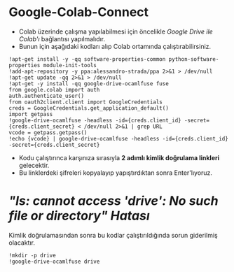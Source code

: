 # Google-Colab-Connect

* Colab üzerinde çalışma yapılabilmesi için öncelikle _Google Drive ile Colab'ı_ bağlantısı yapılmalıdır.
* Bunun için aşağıdaki kodları alıp Colab ortamında çalıştırabilirsiniz.

```
!apt-get install -y -qq software-properties-common python-software-properties module-init-tools
!add-apt-repository -y ppa:alessandro-strada/ppa 2>&1 > /dev/null
!apt-get update -qq 2>&1 > /dev/null
!apt-get -y install -qq google-drive-ocamlfuse fuse
from google.colab import auth
auth.authenticate_user()
from oauth2client.client import GoogleCredentials
creds = GoogleCredentials.get_application_default()
import getpass
!google-drive-ocamlfuse -headless -id={creds.client_id} -secret={creds.client_secret} < /dev/null 2>&1 | grep URL
vcode = getpass.getpass()
!echo {vcode} | google-drive-ocamlfuse -headless -id={creds.client_id} -secret={creds.client_secret}
```

* Kodu çalıştırınca karşınıza sırasıyla **2 adımlı kimlik doğrulama linkleri** gelecektir.
* Bu linklerdeki şifreleri kopyalayıp yapıştırdıktan sonra Enter'lıyoruz.

# **_"ls: cannot access 'drive': No such file or directory" Hatası_**
Kimlik doğrulamasından sonra bu kodlar çalıştırıldığında sorun giderilmiş olacaktır.
```
!mkdir -p drive
!google-drive-ocamlfuse drive
```
